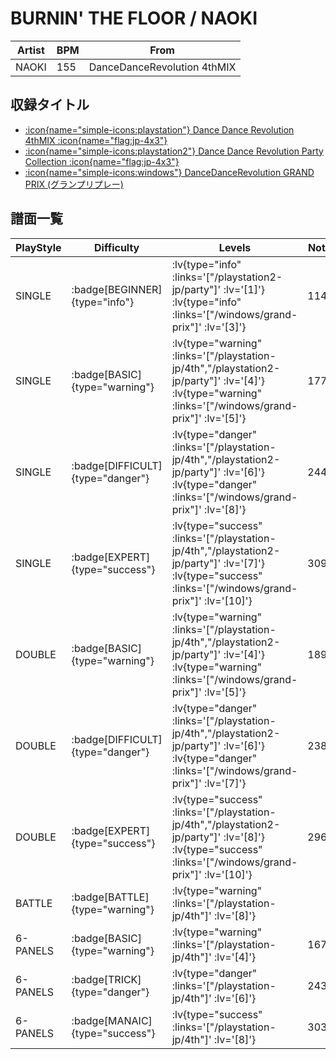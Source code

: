 # BURNIN' THE FLOOR / NAOKI

|Artist|BPM|From|
|------|---|----|
|NAOKI|155|DanceDanceRevolution 4thMIX|

## 収録タイトル

- [ :icon{name="simple-icons:playstation"} Dance Dance Revolution 4thMIX :icon{name="flag:jp-4x3"} ](/playstation-jp/4th)
- [ :icon{name="simple-icons:playstation2"} Dance Dance Revolution Party Collection :icon{name="flag:jp-4x3"} ](/playstation2-jp/party)
- [ :icon{name="simple-icons:windows"} DanceDanceRevolution GRAND PRIX (グランプリプレー)](/windows/grand-prix)

## 譜面一覧

|PlayStyle|Difficulty|Levels|Notes|Movie|
|---------|----------|------|-----|-----|
|SINGLE| :badge[BEGINNER]{type="info"} | :lv{type="info" :links='["/playstation2-jp/party"]' :lv='[1]'}  :lv{type="info" :links='["/windows/grand-prix"]' :lv='[3]'} |114/0||
|SINGLE| :badge[BASIC]{type="warning"} | :lv{type="warning" :links='["/playstation-jp/4th","/playstation2-jp/party"]' :lv='[4]'}  :lv{type="warning" :links='["/windows/grand-prix"]' :lv='[5]'} |177/0||
|SINGLE| :badge[DIFFICULT]{type="danger"} | :lv{type="danger" :links='["/playstation-jp/4th","/playstation2-jp/party"]' :lv='[6]'}  :lv{type="danger" :links='["/windows/grand-prix"]' :lv='[8]'} |244/0||
|SINGLE| :badge[EXPERT]{type="success"} | :lv{type="success" :links='["/playstation-jp/4th","/playstation2-jp/party"]' :lv='[7]'}  :lv{type="success" :links='["/windows/grand-prix"]' :lv='[10]'} |309/0||
|DOUBLE| :badge[BASIC]{type="warning"} | :lv{type="warning" :links='["/playstation-jp/4th","/playstation2-jp/party"]' :lv='[4]'}  :lv{type="warning" :links='["/windows/grand-prix"]' :lv='[5]'} |189/0||
|DOUBLE| :badge[DIFFICULT]{type="danger"} | :lv{type="danger" :links='["/playstation-jp/4th","/playstation2-jp/party"]' :lv='[6]'}  :lv{type="danger" :links='["/windows/grand-prix"]' :lv='[7]'} |238/0||
|DOUBLE| :badge[EXPERT]{type="success"} | :lv{type="success" :links='["/playstation-jp/4th","/playstation2-jp/party"]' :lv='[8]'}  :lv{type="success" :links='["/windows/grand-prix"]' :lv='[10]'} |296/0||
|BATTLE| :badge[BATTLE]{type="warning"} | :lv{type="warning" :links='["/playstation-jp/4th"]' :lv='[8]'} |||
|6-PANELS| :badge[BASIC]{type="warning"} | :lv{type="warning" :links='["/playstation-jp/4th"]' :lv='[4]'} |167/0||
|6-PANELS| :badge[TRICK]{type="danger"} | :lv{type="danger" :links='["/playstation-jp/4th"]' :lv='[6]'} |243/0||
|6-PANELS| :badge[MANAIC]{type="success"} | :lv{type="success" :links='["/playstation-jp/4th"]' :lv='[8]'} |303/0||
